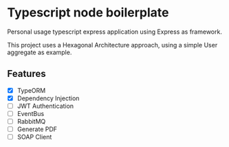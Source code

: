 # Typescript node boilerplate
Personal usage typescript express application using Express as framework.

This project uses a Hexagonal Architecture approach, using a simple User aggregate as example.

## Features
- [x] TypeORM
- [x] Dependency Injection
- [ ] JWT Authentication
- [ ] EventBus
- [ ] RabbitMQ
- [ ] Generate PDF
- [ ] SOAP Client
